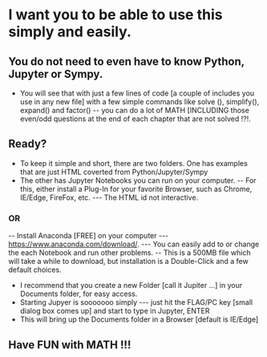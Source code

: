# I want you to be able to use this simply and easily.
## You do not need to even have to know Python, Jupyter or Sympy.
- You will see that with just a few lines of code [a couple of includes you use in any new file] with a few simple commands like solve (), simplify(), expand() and factor() -- you can do a lot of MATH [INCLUDING those even/odd questions at the end of each chapter that are not solved !?!.

## Ready?

- To keep it simple and short, there are two folders. One has examples that are just HTML coverted from Python/Jupyter/Sympy
- The other has Jupyter Notebooks you can run on your computer.
 -- For this, either install a Plug-In for your favorite Browser, such as Chrome, IE/Edge, FireFox, etc.
 --- The HTML id not interactive.
 ### OR
 -- Install Anaconda [FREE] on your computer --- https://www.anaconda.com/download/.
 --- You can easily add to or change the each Notebook and run other problems.
 -- This is a 500MB file which will take a while to download, but installation is a Double-Click and a few default choices.
 - I recommend that you create a new Folder [call it Jupiter ...] in your Documents folder, for easy access.
 - Starting Jupyer is sooooooo simply --- just hit the FLAG/PC key [small dialog box comes up] and start to type in Jupyter, ENTER
 - This will bring up the Documents folder in a Browser [default is IE/Edge]
 
 ## Have FUN with MATH !!!
